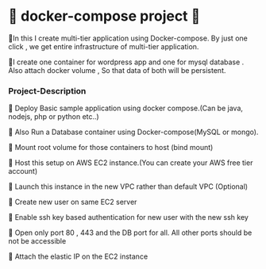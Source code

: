 # 🔰 docker-compose project 🔰

📌In this I create multi-tier application using Docker-compose. By just one click , we get entire infrastructure of multi-tier application.

📌I create one container for wordpress app and one for mysql database . Also attach docker volume , So that data of both will be persistent. 

### Project-Description

🔆 Deploy Basic sample application using docker compose.(Can be java, nodejs, php or python etc..)

🔆 Also Run a Database container using Docker-compose(MySQL or mongo).

🔆 Mount root volume for those containers to host (bind mount)

🔆 Host this setup on AWS EC2 instance.(You can create your AWS free tier account)

🔆 Launch this instance in the new VPC rather than default VPC (Optional)

🔆 Create new user on same EC2 server

🔆 Enable ssh key based authentication for new user with the new ssh key

🔆 Open only port 80 , 443 and the DB port for all. All other ports should be not be accessible

🔆 Attach the elastic IP on the EC2 instance



